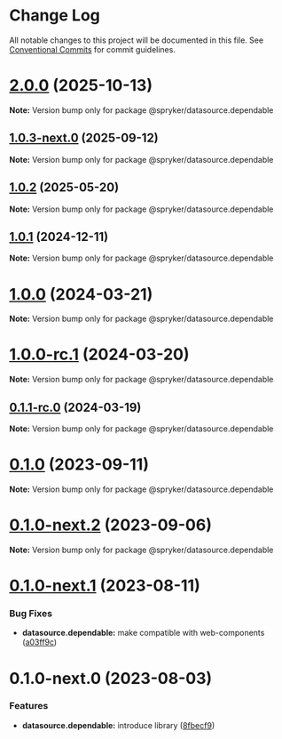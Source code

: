# Change Log

All notable changes to this project will be documented in this file.
See [Conventional Commits](https://conventionalcommits.org) for commit guidelines.

# [2.0.0](https://github.com/spryker/ui-components/compare/@spryker/datasource.dependable@1.0.3-next.0...@spryker/datasource.dependable@2.0.0) (2025-10-13)

**Note:** Version bump only for package @spryker/datasource.dependable





## [1.0.3-next.0](http://172.31.0.22:9292/spryker-internal-ci/ui-components/compare/@spryker/datasource.dependable@1.0.2...@spryker/datasource.dependable@1.0.3-next.0) (2025-09-12)

**Note:** Version bump only for package @spryker/datasource.dependable





## [1.0.2](http://172.31.0.22:9292/spryker-internal-ci/ui-components/compare/@spryker/datasource.dependable@1.0.1...@spryker/datasource.dependable@1.0.2) (2025-05-20)

**Note:** Version bump only for package @spryker/datasource.dependable





## [1.0.1](http://172.31.0.22:9292/spryker-internal-ci/ui-components/compare/@spryker/datasource.dependable@1.0.0...@spryker/datasource.dependable@1.0.1) (2024-12-11)

**Note:** Version bump only for package @spryker/datasource.dependable





# [1.0.0](https://github.com/spryker/ui-components/compare/@spryker/datasource.dependable@1.0.0-rc.1...@spryker/datasource.dependable@1.0.0) (2024-03-21)

**Note:** Version bump only for package @spryker/datasource.dependable





# [1.0.0-rc.1](https://github.com/spryker/ui-components/compare/@spryker/datasource.dependable@0.1.1-rc.0...@spryker/datasource.dependable@1.0.0-rc.1) (2024-03-20)

**Note:** Version bump only for package @spryker/datasource.dependable





## [0.1.1-rc.0](https://github.com/spryker/ui-components/compare/@spryker/datasource.dependable@0.1.0...@spryker/datasource.dependable@0.1.1-rc.0) (2024-03-19)

**Note:** Version bump only for package @spryker/datasource.dependable





# [0.1.0](https://github.com/spryker/ui-components/compare/@spryker/datasource.dependable@0.1.0-next.2...@spryker/datasource.dependable@0.1.0) (2023-09-11)

**Note:** Version bump only for package @spryker/datasource.dependable





# [0.1.0-next.2](https://github.com/spryker/ui-components/compare/@spryker/datasource.dependable@0.1.0-next.1...@spryker/datasource.dependable@0.1.0-next.2) (2023-09-06)

**Note:** Version bump only for package @spryker/datasource.dependable





# [0.1.0-next.1](https://github.com/spryker/ui-components/compare/@spryker/datasource.dependable@0.1.0-next.0...@spryker/datasource.dependable@0.1.0-next.1) (2023-08-11)


### Bug Fixes

* **datasource.dependable:** make compatible with web-components ([a03ff9c](https://github.com/spryker/ui-components/commit/a03ff9c2d965501bbf85de6513716a3d2089b697))





# 0.1.0-next.0 (2023-08-03)


### Features

* **datasource.dependable:** introduce library ([8fbecf9](https://github.com/spryker/ui-components/commit/8fbecf98a4130c70091bd502c8794741ea8207d6))
